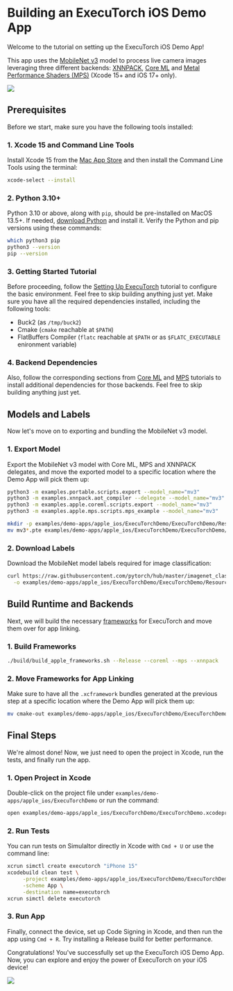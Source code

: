 # Building an ExecuTorch iOS Demo App

Welcome to the tutorial on setting up the ExecuTorch iOS Demo App!

This app uses the
[MobileNet v3](https://pytorch.org/vision/main/models/mobilenetv3.html) model to
process live camera images leveraging three different backends:
[XNNPACK](https://github.com/google/XNNPACK),
[Core ML](https://developer.apple.com/documentation/coreml) and
[Metal Performance Shaders (MPS)](https://developer.apple.com/documentation/metalperformanceshaders)
(Xcode 15+ and iOS 17+ only).

![](_static/img/demo_ios_app.jpg)

## Prerequisites

Before we start, make sure you have the following tools installed:

### 1. Xcode 15 and Command Line Tools

Install Xcode 15 from the
[Mac App Store](https://apps.apple.com/app/xcode/id497799835) and then install
the Command Line Tools using the terminal:

```bash
xcode-select --install
```

### 2. Python 3.10+

Python 3.10 or above, along with `pip`, should be pre-installed on MacOS 13.5+.
If needed, [download Python](https://www.python.org/downloads/macos/) and
install it. Verify the Python and pip versions using these commands:

```bash
which python3 pip
python3 --version
pip --version
```

### 3. Getting Started Tutorial

Before proceeding, follow the [Setting Up ExecuTorch](https://pytorch.org/executorch/0.2/getting-started-setup)
tutorial to configure the basic environment. Feel free to skip building anything
just yet. Make sure you have all the required dependencies installed, including
the following tools:

- Buck2 (as `/tmp/buck2`)
- Cmake (`cmake` reachable at `$PATH`)
- FlatBuffers Compiler (`flatc` reachable at `$PATH` or as `$FLATC_EXECUTABLE`
  enironment variable)

### 4. Backend Dependencies

Also, follow the corresponding sections from [Core ML](build-run-coreml.md) and
[MPS](build-run-mps.md) tutorials to install additional dependencies for those
backends. Feel free to skip building anything just yet.

## Models and Labels

Now let's move on to exporting and bundling the MobileNet v3 model.

### 1. Export Model

Export the MobileNet v3 model with Core ML, MPS and XNNPACK delegates, and move
the exported model to a specific location where the Demo App will pick them up:

```bash
python3 -m examples.portable.scripts.export --model_name="mv3"
python3 -m examples.xnnpack.aot_compiler --delegate --model_name="mv3"
python3 -m examples.apple.coreml.scripts.export --model_name="mv3"
python3 -m examples.apple.mps.scripts.mps_example --model_name="mv3"

mkdir -p examples/demo-apps/apple_ios/ExecuTorchDemo/ExecuTorchDemo/Resources/Models/MobileNet/
mv mv3*.pte examples/demo-apps/apple_ios/ExecuTorchDemo/ExecuTorchDemo/Resources/Models/MobileNet/
```

### 2. Download Labels

Download the MobileNet model labels required for image classification:

```bash
curl https://raw.githubusercontent.com/pytorch/hub/master/imagenet_classes.txt \
  -o examples/demo-apps/apple_ios/ExecuTorchDemo/ExecuTorchDemo/Resources/Models/MobileNet/imagenet_classes.txt
```

## Build Runtime and Backends

Next, we will build the necessary
[frameworks](https://developer.apple.com/documentation/xcode/creating-a-multi-platform-binary-framework-bundle)
for ExecuTorch and move them over for app linking.

### 1. Build Frameworks

```bash
./build/build_apple_frameworks.sh --Release --coreml --mps --xnnpack
```

### 2. Move Frameworks for App Linking

Make sure to have all the `.xcframework` bundles generated at the previous step
at a specific location where the Demo App will pick them up:

```bash
mv cmake-out examples/demo-apps/apple_ios/ExecuTorchDemo/ExecuTorchDemo/Frameworks
```

## Final Steps

We're almost done! Now, we just need to open the project in Xcode, run the
tests, and finally run the app.

### 1. Open Project in Xcode

Double-click on the project file under
`examples/demo-apps/apple_ios/ExecuTorchDemo` or run the command:

```bash
open examples/demo-apps/apple_ios/ExecuTorchDemo/ExecuTorchDemo.xcodeproj
```

### 2. Run Tests

You can run tests on Simulaltor directly in Xcode with `Cmd + U` or use the
command line:

```bash
xcrun simctl create executorch "iPhone 15"
xcodebuild clean test \
     -project examples/demo-apps/apple_ios/ExecuTorchDemo/ExecuTorchDemo.xcodeproj \
     -scheme App \
     -destination name=executorch
xcrun simctl delete executorch
```

### 3. Run App

Finally, connect the device, set up Code Signing in Xcode, and then run the app
using `Cmd + R`. Try installing a Release build for better performance.

Congratulations! You've successfully set up the ExecuTorch iOS Demo App. Now,
you can explore and enjoy the power of ExecuTorch on your iOS device!

![](_static/img/demo_ios_xcode.jpg)
